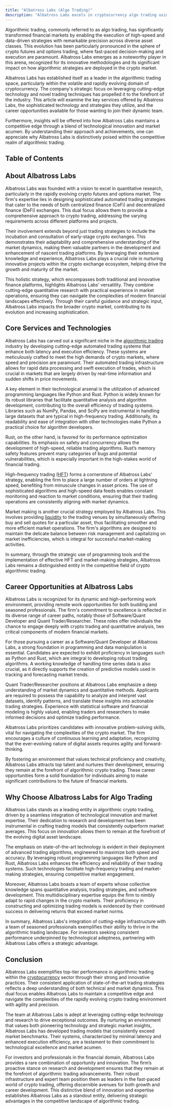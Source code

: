 ```yaml
---
title: "Albatross Labs (Algo Trading)"
description: "Albatross Labs excels in cryptocurrency algo trading using cutting-edge technology and innovative strategies creating high-speed automated systems for optimal execution."
---
```






Algorithmic trading, commonly referred to as algo trading, has significantly transformed financial markets by enabling the execution of high-speed and data-driven strategies with remarkable precision across diverse asset classes. This evolution has been particularly pronounced in the sphere of crypto futures and options trading, where fast-paced decision-making and execution are paramount. Albatross Labs emerges as a noteworthy player in this arena, recognized for its innovative methodologies and its significant impact on how algorithmic strategies are deployed in the crypto market.

Albatross Labs has established itself as a leader in the algorithmic trading space, particularly within the volatile and rapidly evolving domain of cryptocurrency. The company's strategic focus on leveraging cutting-edge technology and novel trading techniques has propelled it to the forefront of the industry. This article will examine the key services offered by Albatross Labs, the sophisticated technology and strategies they utilize, and the career opportunities available for those wanting to join their dynamic team.

Furthermore, insights will be offered into how Albatross Labs maintains a competitive edge through a blend of technological innovation and market acumen. By understanding their approach and achievements, one can appreciate why Albatross Labs is distinctively poised within the competitive realm of algorithmic trading.


## Table of Contents

## About Albatross Labs

Albatross Labs was founded with a vision to excel in quantitative research, particularly in the rapidly evolving crypto futures and options market. The firm's expertise lies in designing sophisticated automated trading strategies that cater to the needs of both centralized finance (CeFi) and decentralized finance (DeFi) exchanges. This dual focus allows them to provide a comprehensive approach to crypto trading, addressing the varying requirements across different platforms and projects.

Their involvement extends beyond just trading strategies to include the incubation and consultation of early-stage crypto exchanges. This demonstrates their adaptability and comprehensive understanding of the market dynamics, making them valuable partners in the development and enhancement of nascent trading platforms. By leveraging their extensive knowledge and experience, Albatross Labs plays a crucial role in nurturing innovative projects within the crypto exchange ecosystem, helping drive the growth and maturity of the market.

This holistic strategy, which encompasses both traditional and innovative finance platforms, highlights Albatross Labs' versatility. They combine cutting-edge quantitative research with practical experience in market operations, ensuring they can navigate the complexities of modern financial landscapes effectively. Through their careful guidance and strategic input, Albatross Labs impacts the broader crypto market, contributing to its evolution and increasing sophistication.


## Core Services and Technologies

Albatross Labs has carved out a significant niche in the [algorithmic trading](/wiki/algorithmic-trading) industry by developing cutting-edge automated trading systems that enhance both latency and execution efficiency. These systems are meticulously crafted to meet the high demands of crypto markets, where speed and precision are paramount. Their automated trading infrastructure allows for rapid data processing and swift execution of trades, which is crucial in markets that are largely driven by real-time information and sudden shifts in price movements.

A key element in their technological arsenal is the utilization of advanced programming languages like Python and Rust. Python is widely known for its robust libraries that facilitate quantitative analysis and algorithm development, contributing to the overall efficiency of trading systems. Libraries such as NumPy, Pandas, and SciPy are instrumental in handling large datasets that are typical in high-frequency trading. Additionally, its readability and ease of integration with other technologies make Python a practical choice for algorithm developers.

Rust, on the other hand, is favored for its performance optimization capabilities. Its emphasis on safety and concurrency allows the development of high-speed, reliable trading algorithms. Rust’s memory safety features prevent many categories of bugs and potential vulnerabilities, which is especially important in the high-stakes world of financial trading.

High-frequency trading ([HFT](/wiki/high-frequency-trading-strategies)) forms a cornerstone of Albatross Labs' strategy, enabling the firm to place a large number of orders at lightning speed, benefiting from minuscule changes in asset prices. The use of sophisticated algorithms and high-speed data feeds enables constant monitoring and reaction to market conditions, ensuring that their trading operations are consistently aligning with market dynamics.

Market making is another crucial strategy employed by Albatross Labs. This involves providing [liquidity](/wiki/liquidity-risk-premium) to the trading venues by simultaneously offering buy and sell quotes for a particular asset, thus facilitating smoother and more efficient market operations. The firm's algorithms are designed to maintain the delicate balance between risk management and capitalizing on market inefficiencies, which is integral for successful market-making activities.

In summary, through the strategic use of programming tools and the implementation of effective HFT and market-making strategies, Albatross Labs remains a distinguished entity in the competitive field of crypto algorithmic trading.


## Career Opportunities at Albatross Labs

Albatross Labs is recognized for its dynamic and high-performing work environment, providing remote work opportunities for both budding and seasoned professionals. The firm's commitment to excellence is reflected in its diverse range of career paths, notably those of Software/Quant Developer and Quant Trader/Researcher. These roles offer individuals the chance to engage deeply with crypto trading and quantitative analysis, two critical components of modern financial markets.

For those pursuing a career as a Software/Quant Developer at Albatross Labs, a strong foundation in programming and data manipulation is essential. Candidates are expected to exhibit proficiency in languages such as Python and Rust, which are integral to developing robust trading algorithms. A working knowledge of handling time series data is also crucial, as it directly supports the creation of predictive models used in tracking and forecasting market trends.

Quant Trader/Researcher positions at Albatross Labs emphasize a deep understanding of market dynamics and quantitative methods. Applicants are required to possess the capability to analyze and interpret vast datasets, identify patterns, and translate these insights into actionable trading strategies. Experience with statistical software and financial modeling is highly valued, enabling traders and researchers to make informed decisions and optimize trading performance.

Albatross Labs prioritizes candidates with innovative problem-solving skills, vital for navigating the complexities of the crypto market. The firm encourages a culture of continuous learning and adaptation, recognizing that the ever-evolving nature of digital assets requires agility and forward-thinking.

By fostering an environment that values technical proficiency and creativity, Albatross Labs attracts top talent and nurtures their development, ensuring they remain at the forefront of algorithmic crypto trading. These career opportunities form a solid foundation for individuals aiming to make significant contributions to the future of financial markets.


## Why Choose Albatross Labs for Algo Trading

Albatross Labs stands as a leading entity in algorithmic crypto trading, driven by a seamless integration of technological innovation and market expertise. Their dedication to research and development has been instrumental in crafting trading models that consistently outperform market averages. This focus on innovation allows them to remain at the forefront of the evolving digital asset landscape.

The emphasis on state-of-the-art technology is evident in their deployment of advanced trading algorithms, engineered to maximize both speed and accuracy. By leveraging robust programming languages like Python and Rust, Albatross Labs enhances the efficiency and reliability of their trading systems. Such technologies facilitate high-frequency trading and market-making strategies, ensuring competitive market engagement.

Moreover, Albatross Labs boasts a team of experts whose collective knowledge spans quantitative analysis, trading strategies, and software development. This multidisciplinary expertise equips the firm to nimbly adapt to rapid changes in the crypto markets. Their proficiency in constructing and optimizing trading models is evidenced by their continued success in delivering returns that exceed market norms.

In summary, Albatross Labs's integration of cutting-edge infrastructure with a team of seasoned professionals exemplifies their ability to thrive in the algorithmic trading landscape. For investors seeking consistent performance underpinned by technological adeptness, partnering with Albatross Labs offers a strategic advantage.


## Conclusion

Albatross Labs exemplifies top-tier performance in algorithmic trading within the [cryptocurrency](/wiki/cryptocurrency) sector through their strong and innovative practices. Their consistent application of state-of-the-art trading strategies reflects a deep understanding of both technical and market dynamics. This dual focus enables Albatross Labs to maintain a competitive edge and navigate the complexities of the rapidly evolving crypto trading environment with agility and precision.

The team at Albatross Labs is adept at leveraging cutting-edge technology and research to drive exceptional outcomes. By nurturing an environment that values both pioneering technology and strategic market insights, Albatross Labs has developed trading models that consistently exceed market benchmarks. Their systems, characterized by minimal latency and enhanced execution efficiency, are a testament to their commitment to technological excellence and market acumen.

For investors and professionals in the financial domain, Albatross Labs provides a rare combination of opportunity and innovation. The firm’s proactive stance on research and development ensures that they remain at the forefront of algorithmic trading advancements. Their robust infrastructure and expert team position them as leaders in the fast-paced world of crypto trading, offering discernible avenues for both growth and career development. This distinctive blend of innovation and expertise establishes Albatross Labs as a standout entity, delivering strategic advantages in the competitive landscape of algorithmic trading.


